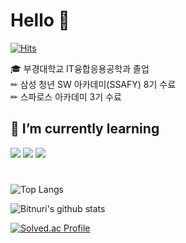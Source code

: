 # Hello 🙌
[![Hits](https://hits.seeyoufarm.com/api/count/incr/badge.svg?url=https%3A%2F%2Fgithub.com%2Fbnuri00%2Fhit-counter&count_bg=%231A1B27&title_bg=%2370A5FD&icon=&icon_color=%23E7E7E7&title=hits&edge_flat=false)](https://hits.seeyoufarm.com)


🎓 부경대학교 IT융합응용공학과 졸업<br/>
✏ 삼성 청년 SW 아카데미(SSAFY) 8기 수료<br/>
✏ 스파로스 아카데미 3기 수료<br/>



## 🌱 I’m currently learning 
<div>
<img src="https://img.shields.io/badge/Spring Boot-6DB33F?style=for-the-badge&logo=spring-boot&logoColor=white">
<img src="https://img.shields.io/badge/linux-FCC624?style=for-the-badge&logo=linux&logoColor=black">
<img src="https://img.shields.io/badge/Next.js-000000?style=for-the-badge&logo=Next.js&logoColor=white"/>
  
</div>

# 
![Top Langs](https://github-readme-stats.vercel.app/api/top-langs/?username=bnuri00&layout=compact&theme=tokyonight)

![Bitnuri's github stats](https://github-readme-stats.vercel.app/api?username=bnuri00&show_icons=true&theme=tokyonight)

[![Solved.ac Profile](http://mazassumnida.wtf/api/v2/generate_badge?boj=puuuu)](https://solved.ac/profile/puuuu/)
